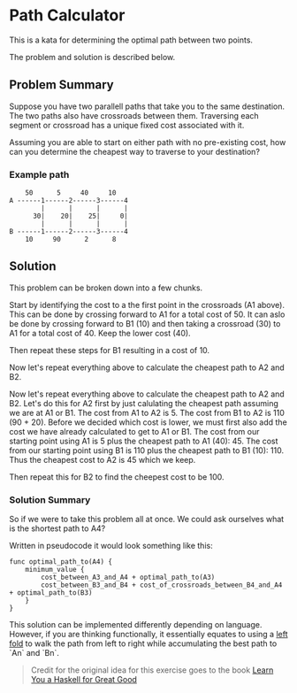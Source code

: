 # Path Calculator

This is a kata for determining the optimal path between two points.

The problem and solution is described below.


## Problem Summary

Suppose you have two parallell paths that take you to the same destination.
The two paths also have crossroads between them.
Traversing each segment or crossroad has a unique fixed cost associated with it.

Assuming you are able to start on either path with no pre-existing cost, how can you determine the cheapest way to traverse to your destination?

### Example path

```
    50      5     40     10
A ------1------2------3------4
        |      |      |      |
      30|    20|    25|     0|
        |      |      |      |
B ------1------2------3------4
    10     90      2      8
```

## Solution

This problem can be broken down into a few chunks.

Start by identifying the cost to a the first point in the crossroads (A1 above).
This can be done by crossing forward to A1 for a total cost of 50.
It can aslo be done by crossing forward to B1 (10) and then taking a crossroad (30) to A1 for a total cost of 40.
Keep the lower cost (40).

Then repeat these steps for B1 resulting in a cost of 10.


Now let's repeat everything above to calculate the cheapest path to A2 and B2.


Now let's repeat everything above to calculate the cheapest path to A2 and B2.
Let's do this for A2 first by just calulating the cheapest path assuming we are at A1 or B1.
The cost from A1 to A2 is 5.
The cost from B1 to A2 is 110 (90 + 20).
Before we decided which cost is lower, we must first also add the cost we have already calculated to get to A1 or B1.
The cost from our starting point  using A1 is 5 plus the cheapest path to A1 (40): 45.
The cost from our starting point  using B1 is 110 plus the cheapest path to B1 (10): 110.
Thus the cheapest cost to A2 is 45 which we keep.

Then repeat this for B2 to find the cheepest cost to be 100.

### Solution Summary

So if we were to take this problem all at once.
We could ask ourselves what is the shortest path to A4?

Written in pseudocode it would look something like this:

```
func optimal_path_to(A4) {
    minimum_value {
        cost_between_A3_and_A4 + optimal_path_to(A3)
        cost_between_B3_and_B4 + cost_of_crossroads_between_B4_and_A4 + optimal_path_to(B3)
    }
}
```

This solution can be implemented differently depending on language.
However, if you are thinking functionally, it essentially equates to using a [left fold](https://en.wikipedia.org/wiki/Fold_(higher-order_function)) to walk the path from left to right while accumulating the best path to `An` and `Bn`.


> Credit for the original idea for this exercise goes to the book [Learn You a Haskell for Great Good](http://learnyouahaskell.com/functionally-solving-problems#heathrow-to-london)

